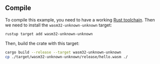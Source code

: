 ## Compile

To compile this example, you need to have a working [Rust toolchain](https://www.rust-lang.org/). Then we need to install the `wasm32-unknown-unknown` target:

```sh
rustup target add wasm32-unknown-unknown
```

Then, build the crate with this target:

```sh
cargo build --release --target wasm32-unknown-unknown
cp ./target/wasm32-unknown-unknown/release/hello.wasm ./
```

